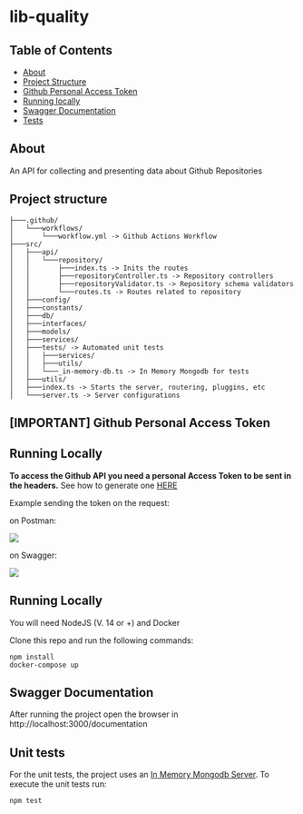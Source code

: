 # lib-quality

## Table of Contents

- [About](#about)
- [Project Structure](#structure)
- [Github Personal Access Token](#access_token)
- [Running locally](#run_locally)
- [Swagger Documentation](#docs)
- [Tests](#tests)

## About <a name = "about"></a>

An API for collecting and presenting data about Github Repositories

## Project structure <a name = "structure"></a>

```
├───.github/
│   └───workflows/
│       └───workflow.yml -> Github Actions Workflow
├───src/
│   ├───api/
│   │   └───repository/
│   │       ├───index.ts -> Inits the routes
│   │       ├───repositoryController.ts -> Repository controllers
│   │       ├───repositoryValidator.ts -> Repository schema validators
│   │       └───routes.ts -> Routes related to repository
│   ├───config/
│   ├───constants/
│   ├───db/
│   ├───interfaces/
│   ├───models/
│   ├───services/
│   ├───tests/ -> Automated unit tests
│   │   ├───services/
│   │   ├───utils/
│   │   └───_in-memory-db.ts -> In Memory Mongodb for tests
│   ├───utils/
│   ├───index.ts -> Starts the server, routering, pluggins, etc
│   └───server.ts -> Server configurations
```

## [IMPORTANT] Github Personal Access Token <a name = "access_token"></a>

## Running Locally <a name = "run_locally"></a>

**To access the Github API you need a personal Access Token to be sent in the headers.** See how to generate one [HERE](https://docs.github.com/en/github/authenticating-to-github/creating-a-personal-access-token)

Example sending the token on the request:

on Postman:

<img src="https://user-images.githubusercontent.com/28464939/115126224-e1b2a900-9fa3-11eb-8f0a-96db8e224fa3.png" />

on Swagger:

<img src="https://user-images.githubusercontent.com/28464939/115126280-3e15c880-9fa4-11eb-9722-a1fa68700078.png" />

## Running Locally <a name = "run_locally"></a>

You will need NodeJS (V. 14 or +) and Docker

Clone this repo and run the following commands:

<!-- Don't worry, a local Mongodb will run on a docker container. -->

```
npm install
docker-compose up
```

## Swagger Documentation <a name = "docs"></a>

After running the project open the browser in http://localhost:3000/documentation

## Unit tests <a name = "tests"></a>

For the unit tests, the project uses an [In Memory Mongodb Server](https://github.com/nodkz/mongodb-memory-server). To execute the unit tests run:

```
npm test
```
